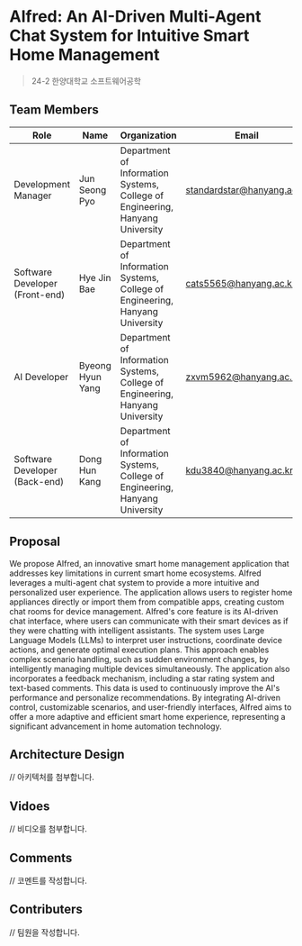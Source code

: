 # AIfred: An AI-Driven Multi-Agent Chat System for Intuitive Smart Home Management
> 24-2 한양대학교 소프트웨어공학

## Team Members
| Role | Name | Organization | Email |
|------|-------|-------|-------|
| Development Manager | Jun Seong Pyo | Department of Information Systems, College of Engineering, Hanyang University | standardstar@hanyang.ac.kr |
| Software Developer (Front-end) | Hye Jin Bae | Department of Information Systems, College of Engineering, Hanyang University | cats5565@hanyang.ac.kr |
| AI Developer | Byeong Hyun Yang | Department of Information Systems, College of Engineering, Hanyang University | zxvm5962@hanyang.ac.kr |
| Software Developer (Back-end) | Dong Hun Kang | Department of Information Systems, College of Engineering, Hanyang University | kdu3840@hanyang.ac.kr |


## Proposal
We propose AIfred, an innovative smart home management application that addresses key limitations in current smart home ecosystems. AIfred leverages a multi-agent chat system to provide a more intuitive and personalized user experience. The application allows users to register home appliances directly or import them from compatible apps, creating custom chat rooms for device management.
AIfred's core feature is its AI-driven chat interface, where users can communicate with their smart devices as if they were chatting with intelligent assistants. The system uses Large Language Models (LLMs) to interpret user instructions, coordinate device actions, and generate optimal execution plans. This approach enables complex scenario handling, such as sudden  environment changes, by intelligently managing multiple devices simultaneously.
The application also incorporates a feedback mechanism, including a star rating system and text-based comments. This data is used to continuously improve the AI's performance and personalize recommendations. By integrating AI-driven control, customizable scenarios, and user-friendly interfaces, AIfred aims to offer a more adaptive and efficient smart home experience, representing a significant advancement in home automation technology.

## Architecture Design
// 아키텍처를 첨부합니다.

## Vidoes
// 비디오를 첨부합니다.

## Comments
// 코멘트를 작성합니다.

## Contributers
// 팀원을 작성합니다.
